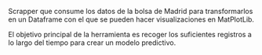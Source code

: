 Scrapper que consume los datos de la bolsa de Madrid para transformarlos en un Dataframe con el que se pueden hacer visualizaciones en MatPlotLib.

El objetivo principal de la herramienta es recoger los suficientes registros a lo largo del tiempo para crear un modelo predictivo.